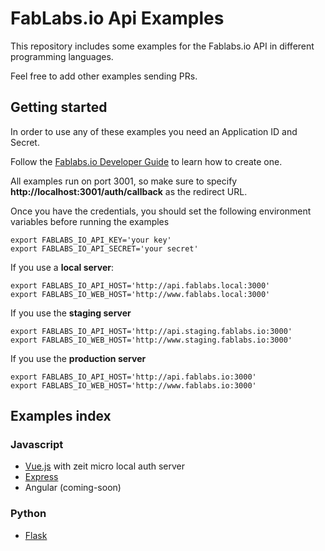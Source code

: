 # FabLabs.io Api Examples

This repository includes some examples for the Fablabs.io API in different programming languages. 

Feel free to add other examples sending PRs.

## Getting started

In order to use any of these examples you need an Application ID and Secret.

Follow the [Fablabs.io Developer Guide](http://docs.fablabs.io) to learn how to create one.

All examples run on port 3001, so make sure to specify **http://localhost:3001/auth/callback** as the redirect URL.

Once you have the credentials, you should set the following environment variables before running the examples
```
export FABLABS_IO_API_KEY='your key'
export FABLABS_IO_API_SECRET='your secret'
```
If you use a **local server**:
```
export FABLABS_IO_API_HOST='http://api.fablabs.local:3000'
export FABLABS_IO_WEB_HOST='http://www.fablabs.local:3000'
```
If you use the **staging server**
```
export FABLABS_IO_API_HOST='http://api.staging.fablabs.io:3000'
export FABLABS_IO_WEB_HOST='http://www.staging.fablabs.io:3000'
```
If you use the **production server**
```
export FABLABS_IO_API_HOST='http://api.fablabs.io:3000'
export FABLABS_IO_WEB_HOST='http://www.fablabs.io:3000'
```

## Examples index

### Javascript

- [Vue.js](./vuejs/README.md) with zeit micro local auth server
- [Express](./express/README.md)
- Angular (coming-soon)

### Python

- [Flask](./flask/README.md)
